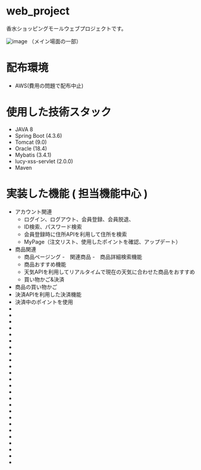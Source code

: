# web_project
香水ショッピングモールウェブプロジェクトです。

![image](https://user-images.githubusercontent.com/96292043/172990649-8fe15391-aa55-4bdb-88bc-8a0de7865cfb.png)
（メイン場面の一部）

# 配布環境
- AWS(費用の問題で配布中止)

# 使用した技術スタック
- JAVA 8
- Spring Boot (4.3.6)
- Tomcat (9.0)
- Oracle (18.4)
- Mybatis (3.4.1)
- lucy-xss-servlet (2.0.0)
- Maven


# 実装した機能 ( 担当機能中心 )

- アカウント関連
  - ログイン、ログアウト、会員登録、会員脱退、
  - ID検索、パスワード検索
  - 会員登録時に住所APIを利用して住所を検索
  - MyPage（注文リスト、使用したポイントを確認、アップデート）
 - 商品関連
   - 商品ページング
   -　関連商品
   -　商品詳細検索機能
   - 商品おすすめ機能
   - 天気APIを利用してリアルタイムで現在の天気に合わせた商品をおすすめ
   - 買い物かご&決済　
 - 商品の買い物かご
  - 決済APIを利用した決済機能
  - 決済中のポイントを使用　
-
-
-
-
-
-
-
-
-
-
-
-
-
-
-
-
-
-
-
-
-
-
-
-
-

























